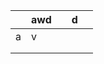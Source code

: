 |   | awd |   | d |   |
---|-----|---|---|---|
   | a   | v |   |   |
   |     |   |   |   |
   |     |   |   |   |
